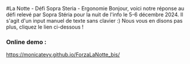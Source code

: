 #La Notte - Défi Sopra Steria - Ergonomie
Bonjour, voici notre réponse au défi relevé par Sopra Stéria pour la nuit de l'info le 5-6 décembre 2024. 
Il s'agit d'un input manuel de texte sans clavier :) Nous vous en disons pas plus, cliquez le lien ci-dessous !


### Online demo :
https://monicatevy.github.io/ForzaLaNotte_bis/
